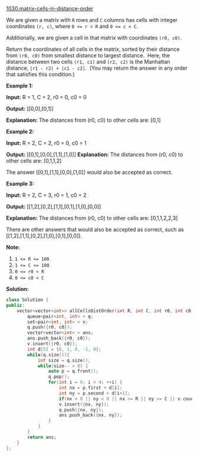 [1030.matrix-cells-in-distance-order](https://leetcode.com/problems/matrix-cells-in-distance-order/)  

We are given a matrix with `R` rows and `C` columns has cells with integer coordinates `(r, c)`, where `0 <= r < R` and `0 <= c < C`.

Additionally, we are given a cell in that matrix with coordinates `(r0, c0)`.

Return the coordinates of all cells in the matrix, sorted by their distance from `(r0, c0)` from smallest distance to largest distance.  Here, the distance between two cells `(r1, c1)` and `(r2, c2)` is the Manhattan distance, `|r1 - r2| + |c1 - c2|`.  (You may return the answer in any order that satisfies this condition.)

**Example 1:**

  
**Input:** R = 1, C = 2, r0 = 0, c0 = 0
  
**Output:** \[\[0,0\],\[0,1\]\]
  
**Explanation:** The distances from (r0, c0) to other cells are: \[0,1\]
  

**Example 2:**

  
**Input:** R = 2, C = 2, r0 = 0, c0 = 1
  
**Output:** \[\[0,1\],\[0,0\],\[1,1\],\[1,0\]\] **Explanation:** The distances from (r0, c0) to other cells are: \[0,1,1,2\]
  
The answer \[\[0,1\],\[1,1\],\[0,0\],\[1,0\]\] would also be accepted as correct.
  

**Example 3:**

  
**Input:** R = 2, C = 3, r0 = 1, c0 = 2
  
**Output:** \[\[1,2\],\[0,2\],\[1,1\],\[0,1\],\[1,0\],\[0,0\]\]
  
**Explanation:** The distances from (r0, c0) to other cells are: \[0,1,1,2,2,3\]
  
There are other answers that would also be accepted as correct, such as \[\[1,2\],\[1,1\],\[0,2\],\[1,0\],\[0,1\],\[0,0\]\].
  

**Note:**

1.  `1 <= R <= 100`
2.  `1 <= C <= 100`
3.  `0 <= r0 < R`
4.  `0 <= c0 < C`  



**Solution:**  

```cpp
class Solution {
public:
    vector<vector<int>> allCellsDistOrder(int R, int C, int r0, int c0) {
        queue<pair<int, int> > q;
        set<pair<int, int> > v;
        q.push({r0, c0});
        vector<vector<int> > ans;
        ans.push_back({r0, c0});
        v.insert({r0, c0});
        int d[5] = {0, 1, 0, -1, 0};
        while(q.size()){
            int size = q.size();
            while(size-- > 0) {
                auto p = q.front();
                q.pop();
                for(int i = 0; i < 4; ++i) {
                    int nx = p.first + d[i];
                    int ny = p.second + d[i+1];
                    if(nx < 0 || ny < 0 || nx >= R || ny >= C || v.count({nx, ny})) continue;
                    v.insert({nx, ny});
                    q.push({nx, ny});
                    ans.push_back({nx, ny});
                }
            }
        }
        return ans;
    }
};
```
      